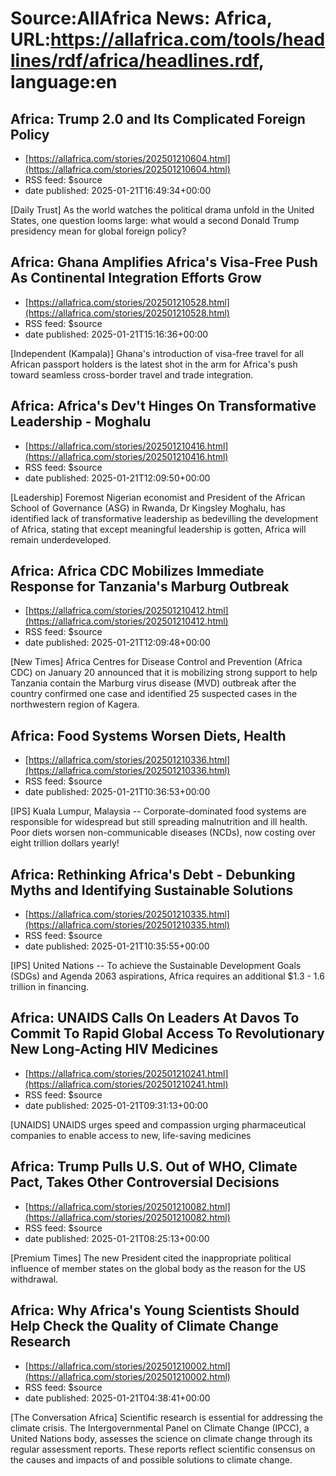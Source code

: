 # Source:AllAfrica News: Africa, URL:https://allafrica.com/tools/headlines/rdf/africa/headlines.rdf, language:en

## Africa: Trump 2.0 and Its Complicated Foreign Policy
 - [https://allafrica.com/stories/202501210604.html](https://allafrica.com/stories/202501210604.html)
 - RSS feed: $source
 - date published: 2025-01-21T16:49:34+00:00

[Daily Trust] As the world watches the political drama unfold in the United States, one question looms large: what would a second Donald Trump presidency mean for global foreign policy?

## Africa: Ghana Amplifies Africa's Visa-Free Push As Continental Integration Efforts Grow
 - [https://allafrica.com/stories/202501210528.html](https://allafrica.com/stories/202501210528.html)
 - RSS feed: $source
 - date published: 2025-01-21T15:16:36+00:00

[Independent (Kampala)] Ghana's introduction of visa-free travel for all African passport holders is the latest shot in the arm for Africa's push toward seamless cross-border travel and trade integration.

## Africa: Africa's Dev't Hinges On Transformative Leadership - Moghalu
 - [https://allafrica.com/stories/202501210416.html](https://allafrica.com/stories/202501210416.html)
 - RSS feed: $source
 - date published: 2025-01-21T12:09:50+00:00

[Leadership] Foremost Nigerian economist and President of the African School of Governance (ASG) in Rwanda, Dr Kingsley Moghalu, has identified lack of transformative leadership as bedevilling the development of Africa, stating that except meaningful leadership is gotten, Africa will remain underdeveloped.

## Africa: Africa CDC Mobilizes Immediate Response for Tanzania's Marburg Outbreak
 - [https://allafrica.com/stories/202501210412.html](https://allafrica.com/stories/202501210412.html)
 - RSS feed: $source
 - date published: 2025-01-21T12:09:48+00:00

[New Times] Africa Centres for Disease Control and Prevention (Africa CDC) on January 20 announced that it is mobilizing strong support to help Tanzania contain the Marburg virus disease (MVD) outbreak after the country confirmed one case and identified 25 suspected cases in the northwestern region of Kagera.

## Africa: Food Systems Worsen Diets, Health
 - [https://allafrica.com/stories/202501210336.html](https://allafrica.com/stories/202501210336.html)
 - RSS feed: $source
 - date published: 2025-01-21T10:36:53+00:00

[IPS] Kuala Lumpur, Malaysia -- Corporate-dominated food systems are responsible for widespread but still spreading malnutrition and ill health. Poor diets worsen non-communicable diseases (NCDs), now costing over eight trillion dollars yearly!

## Africa: Rethinking Africa's Debt - Debunking Myths and Identifying Sustainable Solutions
 - [https://allafrica.com/stories/202501210335.html](https://allafrica.com/stories/202501210335.html)
 - RSS feed: $source
 - date published: 2025-01-21T10:35:55+00:00

[IPS] United Nations -- To achieve the Sustainable Development Goals (SDGs) and Agenda 2063 aspirations, Africa requires an additional $1.3 - 1.6 trillion in financing.

## Africa: UNAIDS Calls On Leaders At Davos To Commit To Rapid Global Access To Revolutionary New Long-Acting HIV Medicines
 - [https://allafrica.com/stories/202501210241.html](https://allafrica.com/stories/202501210241.html)
 - RSS feed: $source
 - date published: 2025-01-21T09:31:13+00:00

[UNAIDS] UNAIDS urges speed and compassion urging pharmaceutical companies to enable access to new, life-saving medicines

## Africa: Trump Pulls U.S. Out of WHO, Climate Pact, Takes Other Controversial Decisions
 - [https://allafrica.com/stories/202501210082.html](https://allafrica.com/stories/202501210082.html)
 - RSS feed: $source
 - date published: 2025-01-21T08:25:13+00:00

[Premium Times] The new President cited the inappropriate political influence of member states on the global body as the reason for the US withdrawal.

## Africa: Why Africa's Young Scientists Should Help Check the Quality of Climate Change Research
 - [https://allafrica.com/stories/202501210002.html](https://allafrica.com/stories/202501210002.html)
 - RSS feed: $source
 - date published: 2025-01-21T04:38:41+00:00

[The Conversation Africa] Scientific research is essential for addressing the climate crisis. The Intergovernmental Panel on Climate Change (IPCC), a United Nations body, assesses the science on climate change through its regular assessment reports. These reports reflect scientific consensus on the causes and impacts of and possible solutions to climate change.

